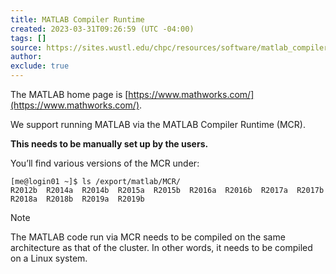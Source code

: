 ```yaml
---
title: MATLAB Compiler Runtime
created: 2023-03-31T09:26:59 (UTC -04:00)
tags: []
source: https://sites.wustl.edu/chpc/resources/software/matlab_compiler_runtime/
author:
exclude: true
---
```


The MATLAB home page is [https://www.mathworks.com/](https://www.mathworks.com/).

We support running MATLAB via the MATLAB Compiler Runtime (MCR).

**This needs to be manually set up by the users.**

You’ll find various versions of the MCR under:

```
[me@login01 ~]$ ls /export/matlab/MCR/
R2012b  R2014a  R2014b  R2015a  R2015b  R2016a  R2016b  R2017a  R2017b  R2018a  R2018b  R2019a  R2019b
```


> [!NOTE]
> The MATLAB code run via MCR needs to be compiled on the same architecture as that of the cluster. In other words, it needs to be compiled on a Linux system.

